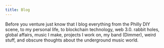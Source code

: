 ```yaml
---
title: Blog
---
```


Before you venture just know that I blog everything from the Philly DIY scene, to my personal life, to blockchain technology, web 3.0. rabbit holes, global affairs, music I make, projects I work on, my band (Dimmer), weird stuff, and obscure thoughts about the underground music world. 